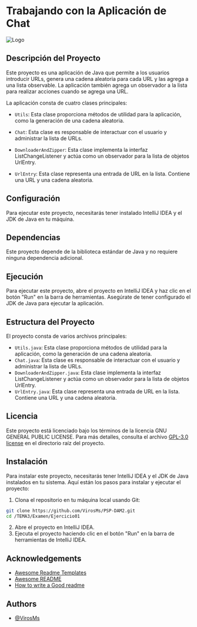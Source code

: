 # Trabajando con la Aplicación de Chat

![Logo](https://github.com/VirosMs/PSP-DAM2/assets/94723454/2a91d2f8-bc3b-47f3-99ca-c0c93a6b6495)

## Descripción del Proyecto

Este proyecto es una aplicación de Java que permite a los usuarios introducir URLs, genera una cadena aleatoria para cada URL y las agrega a una lista observable. La aplicación también agrega un observador a la lista para realizar acciones cuando se agrega una URL.

La aplicación consta de cuatro clases principales:

- `Utils`: Esta clase proporciona métodos de utilidad para la aplicación, como la generación de una cadena aleatoria.

- `Chat`: Esta clase es responsable de interactuar con el usuario y administrar la lista de URLs.

- `DownloaderAndZipper`: Esta clase implementa la interfaz ListChangeListener y actúa como un observador para la lista de objetos UrlEntry.

- `UrlEntry`: Esta clase representa una entrada de URL en la lista. Contiene una URL y una cadena aleatoria.

## Configuración

Para ejecutar este proyecto, necesitarás tener instalado IntelliJ IDEA y el JDK de Java en tu máquina.

## Dependencias

Este proyecto depende de la biblioteca estándar de Java y no requiere ninguna dependencia adicional.

## Ejecución

Para ejecutar este proyecto, abre el proyecto en IntelliJ IDEA y haz clic en el botón "Run" en la barra de herramientas. Asegúrate de tener configurado el JDK de Java para ejecutar la aplicación.

## Estructura del Proyecto

El proyecto consta de varios archivos principales:

- `Utils.java`: Esta clase proporciona métodos de utilidad para la aplicación, como la generación de una cadena aleatoria.
- `Chat.java`: Esta clase es responsable de interactuar con el usuario y administrar la lista de URLs.
- `DownloaderAndZipper.java`: Esta clase implementa la interfaz ListChangeListener y actúa como un observador para la lista de objetos UrlEntry.
- `UrlEntry.java`: Esta clase representa una entrada de URL en la lista. Contiene una URL y una cadena aleatoria.


## Licencia

Este proyecto está licenciado bajo los términos de la licencia GNU GENERAL PUBLIC LICENSE. Para más detalles, consulta el archivo [GPL-3.0 license](https://github.com/VirosMortais/PersecucionVirosMs?tab=GPL-3.0-1-ov-file) en el directorio raíz del proyecto.

## Instalación

Para instalar este proyecto, necesitarás tener IntelliJ IDEA y el JDK de Java instalados en tu sistema. Aquí están los pasos para instalar y ejecutar el proyecto:

1. Clona el repositorio en tu máquina local usando Git:

```bash
git clone https://github.com/VirosMs/PSP-DAM2.git
cd /TEMA3/Examen/Ejercicio01
```

2. Abre el proyecto en IntelliJ IDEA.
3. Ejecuta el proyecto haciendo clic en el botón "Run" en la barra de herramientas de IntelliJ IDEA.

## Acknowledgements

- [Awesome Readme Templates](https://awesomeopensource.com/project/elangosundar/awesome-README-templates)
- [Awesome README](https://github.com/matiassingers/awesome-readme)
- [How to write a Good readme](https://bulldogjob.com/news/449-how-to-write-a-good-readme-for-your-github-project)

## Authors

- [@VirosMs](https://github.com/VirosMs)